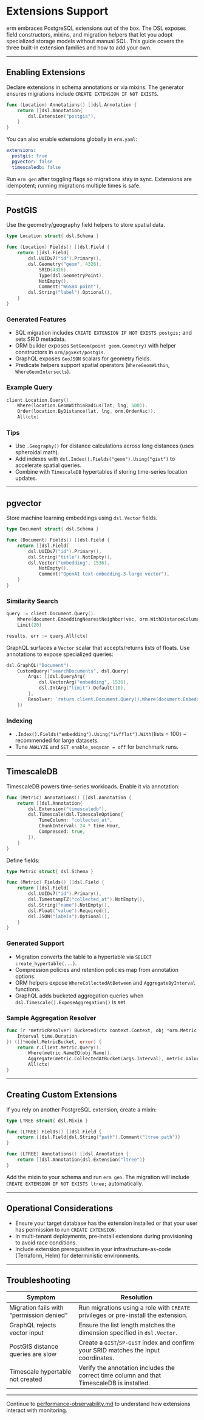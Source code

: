 # Extensions Support

erm embraces PostgreSQL extensions out of the box. The DSL exposes field constructors, mixins, and migration helpers that let
you adopt specialized storage models without manual SQL. This guide covers the three built-in extension families and how to add
your own.

---

## Enabling Extensions

Declare extensions in schema annotations or via mixins. The generator ensures migrations include `CREATE EXTENSION IF NOT EXISTS`.

```go
func (Location) Annotations() []dsl.Annotation {
    return []dsl.Annotation{
        dsl.Extension("postgis"),
    }
}
```

You can also enable extensions globally in `erm.yaml`:

```yaml
extensions:
  postgis: true
  pgvector: false
  timescaledb: false
```

Run `erm gen` after toggling flags so migrations stay in sync. Extensions are idempotent; running migrations multiple times is safe.

---

## PostGIS

Use the geometry/geography field helpers to store spatial data.

```go
type Location struct{ dsl.Schema }

func (Location) Fields() []dsl.Field {
    return []dsl.Field{
        dsl.UUIDv7("id").Primary(),
        dsl.Geometry("geom", 4326).
            SRID(4326).
            Type(dsl.GeometryPoint).
            NotEmpty().
            Comment("WGS84 point"),
        dsl.String("label").Optional(),
    }
}
```

### Generated Features

- SQL migration includes `CREATE EXTENSION IF NOT EXISTS postgis;` and sets SRID metadata.
- ORM builder exposes `SetGeom(point geom.Geometry)` with helper constructors in `orm/pgxext/postgis`.
- GraphQL exposes `GeoJSON` scalars for geometry fields.
- Predicate helpers support spatial operators (`WhereGeomWithin`, `WhereGeomIntersects`).

### Example Query

```go
client.Location.Query().
    Where(location.GeomWithinRadius(lat, lng, 500)).
    Order(location.ByDistance(lat, lng, orm.OrderAsc)).
    All(ctx)
```

### Tips

- Use `.Geography()` for distance calculations across long distances (uses spheroidal math).
- Add indexes with `dsl.Index().Fields("geom").Using("gist")` to accelerate spatial queries.
- Combine with `TimescaleDB` hypertables if storing time-series location updates.

---

## pgvector

Store machine learning embeddings using `dsl.Vector` fields.

```go
type Document struct{ dsl.Schema }

func (Document) Fields() []dsl.Field {
    return []dsl.Field{
        dsl.UUIDv7("id").Primary(),
        dsl.String("title").NotEmpty(),
        dsl.Vector("embedding", 1536).
            NotEmpty().
            Comment("OpenAI text-embedding-3-large vector"),
    }
}
```

### Similarity Search

```go
query := client.Document.Query().
    Where(document.EmbeddingNearestNeighbor(vec, orm.WithDistanceColumn("similarity"))).
    Limit(20)

results, err := query.All(ctx)
```

GraphQL surfaces a `Vector` scalar that accepts/returns lists of floats. Use annotations to expose specialized queries:

```go
dsl.GraphQL("Document").
    CustomQuery("searchDocuments", dsl.Query{
        Args: []dsl.QueryArg{
            dsl.VectorArg("embedding", 1536),
            dsl.IntArg("limit").Default(10),
        },
        Resolver: `return client.Document.Query().Where(document.EmbeddingNearestNeighbor(args.Embedding, orm.WithDistanceColumn("similarity"))).Limit(args.Limit).All(ctx)`,
    })
```

### Indexing

- `.Index().Fields("embedding").Using("ivfflat").With(`lists = 100`)` – recommended for large datasets.
- Tune `ANALYZE` and `SET enable_seqscan = off` for benchmark runs.

---

## TimescaleDB

TimescaleDB powers time-series workloads. Enable it via annotation:

```go
func (Metric) Annotations() []dsl.Annotation {
    return []dsl.Annotation{
        dsl.Extension("timescaledb"),
        dsl.Timescale(dsl.TimescaleOptions{
            TimeColumn: "collected_at",
            ChunkInterval: 24 * time.Hour,
            Compressed: true,
        }),
    }
}
```

Define fields:

```go
type Metric struct{ dsl.Schema }

func (Metric) Fields() []dsl.Field {
    return []dsl.Field{
        dsl.UUIDv7("id").Primary(),
        dsl.TimestampTZ("collected_at").NotEmpty(),
        dsl.String("name").NotEmpty(),
        dsl.Float("value").Required(),
        dsl.JSON("labels").Optional(),
    }
}
```

### Generated Support

- Migration converts the table to a hypertable via `SELECT create_hypertable(...)`.
- Compression policies and retention policies map from annotation options.
- ORM helpers expose `WhereCollectedAtBetween` and `AggregateByInterval` functions.
- GraphQL adds bucketed aggregation queries when `dsl.Timescale().ExposeAggregation()` is set.

### Sample Aggregation Resolver

```go
func (r *metricResolver) Bucketed(ctx context.Context, obj *orm.Metric, args struct {
    Interval time.Duration
}) ([]*model.MetricBucket, error) {
    return r.Client.Metric.Query().
        Where(metric.NameEQ(obj.Name)).
        Aggregate(metric.CollectedAtBucket(args.Interval), metric.ValueAvg()).
        All(ctx)
}
```

---

## Creating Custom Extensions

If you rely on another PostgreSQL extension, create a mixin:

```go
type LTREE struct{ dsl.Mixin }

func (LTREE) Fields() []dsl.Field {
    return []dsl.Field{dsl.String("path").Comment("ltree path")}
}

func (LTREE) Annotations() []dsl.Annotation {
    return []dsl.Annotation{dsl.Extension("ltree")}
}
```

Add the mixin to your schema and run `erm gen`. The migration will include `CREATE EXTENSION IF NOT EXISTS ltree;` automatically.

---

## Operational Considerations

- Ensure your target database has the extension installed or that your user has permission to run `CREATE EXTENSION`.
- In multi-tenant deployments, pre-install extensions during provisioning to avoid race conditions.
- Include extension prerequisites in your infrastructure-as-code (Terraform, Helm) for deterministic environments.

---

## Troubleshooting

| Symptom | Resolution |
|---------|------------|
| Migration fails with “permission denied” | Run migrations using a role with `CREATE` privileges or pre-install the extension. |
| GraphQL rejects vector input | Ensure the list length matches the dimension specified in `dsl.Vector`. |
| PostGIS distance queries are slow | Create a `GIST`/`SP-GiST` index and confirm your SRID matches the input coordinates. |
| Timescale hypertable not created | Verify the annotation includes the correct time column and that TimescaleDB is installed. |

---

Continue to [performance-observability.md](./performance-observability.md) to understand how extensions interact with monitoring.
